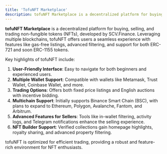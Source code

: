 ```yaml
---
title: 'TofuNFT Marketplace'
description: tofuNFT Marketplace is a decentralized platform for buying, selling, and trading non-fungible tokens (NFTs), developed by SCV.Finance.
---
```


**tofuNFT Marketplace** is a decentralized platform for buying, selling, and trading non-fungible tokens (NFTs), developed by SCV.Finance. Leveraging multiple blockchains, tofuNFT offers users a seamless experience with features like gas-free listings, advanced filtering, and support for both ERC-721 and soon ERC-1155 tokens.

Key highlights of tofuNFT include:

1. **User-Friendly Interface**: Easy to navigate for both beginners and experienced users.
2. **Multiple Wallet Support**: Compatible with wallets like Metamask, Trust Wallet, Coinbase Wallet, and more.
3. **Trading Options**: Offers both fixed price listings and English auctions with incentive bidding.
4. **Multichain Support**: Initially supports Binance Smart Chain (BSC), with plans to expand to Ethereum, Polygon, Avalanche, Fantom, and Arbitrum.
5. **Advanced Features for Sellers**: Tools like in-wallet filtering, activity logs, and Telegram notifications enhance the selling experience.
6. **NFT Builder Support**: Verified collections gain homepage highlights, royalty sharing, and advanced property filtering.

tofuNFT is optimized for efficient trading, providing a robust and feature-rich environment for NFT enthusiasts.
